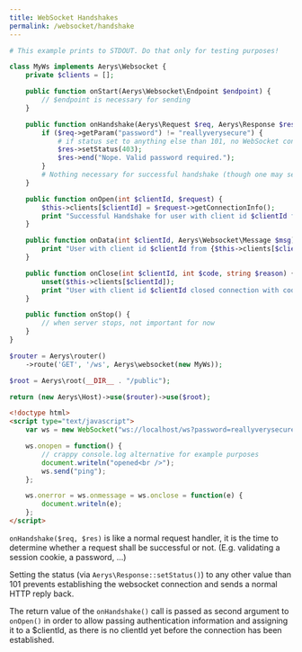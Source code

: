 ```yaml
---
title: WebSocket Handshakes
permalink: /websocket/handshake
---
```


```php
# This example prints to STDOUT. Do that only for testing purposes!

class MyWs implements Aerys\Websocket {
    private $clients = [];

    public function onStart(Aerys\Websocket\Endpoint $endpoint) {
        // $endpoint is necessary for sending
    }

    public function onHandshake(Aerys\Request $req, Aerys\Response $res) {
        if ($req->getParam("password") != "reallyverysecure") {
            # if status set to anything else than 101, no WebSocket connection will be established
            $res->setStatus(403);
            $res->end("Nope. Valid password required.");
        }
        # Nothing necessary for successful handshake (though one may set cookies for example)
    }

    public function onOpen(int $clientId, $request) {
        $this->clients[$clientId] = $request->getConnectionInfo();
        print "Successful Handshake for user with client id $clientId from {$this->clients[$clientId]['client_addr']}\n";
    }

    public function onData(int $clientId, Aerys\Websocket\Message $msg) {
        print "User with client id $clientId from {$this->clients[$clientId]['client_addr']} sent: " . (yield $msg) . "\n";
    }

    public function onClose(int $clientId, int $code, string $reason) {
        unset($this->clients[$clientId]);
        print "User with client id $clientId closed connection with code $code\n";
    }

    public function onStop() {
        // when server stops, not important for now
    }
}
```

```php
$router = Aerys\router()
    ->route('GET', '/ws', Aerys\websocket(new MyWs));

$root = Aerys\root(__DIR__ . "/public");

return (new Aerys\Host)->use($router)->use($root);
```

```html
<!doctype html>
<script type="text/javascript">
    var ws = new WebSocket("ws://localhost/ws?password=reallyverysecure");

    ws.onopen = function() {
        // crappy console.log alternative for example purposes
        document.writeln("opened<br />");
        ws.send("ping");
    };

    ws.onerror = ws.onmessage = ws.onclose = function(e) {
        document.writeln(e);
    };
</script>
```

`onHandshake($req, $res)` is like a normal request handler, it is the time to determine whether a request shall be successful or not. (E.g. validating a session cookie, a password, ...)

Setting the status (via `Aerys\Response::setStatus()`) to any other value than 101 prevents establishing the websocket connection and sends a normal HTTP reply back.

The return value of the `onHandshake()` call is passed as second argument to `onOpen()` in order to allow passing authentication information and assigning it to a $clientId, as there is no clientId yet before the connection has been established.
